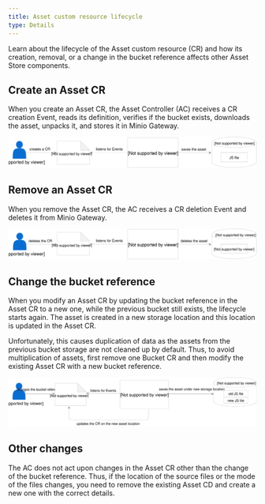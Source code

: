 ```yaml
---
title: Asset custom resource lifecycle
type: Details
---
```


Learn about the lifecycle of the Asset custom resource (CR) and how its creation, removal, or a change in the bucket reference affects other Asset Store components.

## Create an Asset CR

When you create an Asset CR, the Asset Controller (AC) receives a CR creation Event, reads its definition, verifies if the bucket exists, downloads the asset, unpacks it, and stores it in Minio Gateway.

![](assets/create-asset.svg)

## Remove an Asset CR

When you remove the Asset CR, the AC receives a CR deletion Event and deletes it from Minio Gateway.

![](assets/delete-asset.svg)

## Change the bucket reference

When you modify an Asset CR by updating the bucket reference in the Asset CR to a new one, while the previous bucket still exists, the lifecycle starts again. The asset is created in a new storage location and this location is updated in the Asset CR.

Unfortunately, this causes duplication of data as the assets from the previous bucket storage are not cleaned up by default. Thus, to avoid multiplication of assets, first remove one Bucket CR and then modify the existing Asset CR with a new bucket reference.

![](assets/modify-asset.svg)

## Other changes

The AC does not act upon changes in the Asset CR other than the change of the bucket reference. Thus, if the location of the source files or the mode of the files changes, you need to remove the existing Asset CD and create a new one with the correct details.
